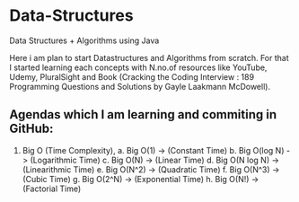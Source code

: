 # Data-Structures
Data Structures + Algorithms using Java

  Here i am plan to start Datastructures and Algorithms from scratch. For that I started learning each concepts with N.no.of resources like YouTube, Udemy, PluralSight and Book (Cracking the Coding Interview : 189 Programming Questions and Solutions by Gayle Laakmann McDowell).
    
Agendas which I am learning and commiting in GitHub:
----------------------------------------------------

1. Big O (Time Complexity),
    a. Big O(1)       -> (Constant Time)
    b. Big O(log N)   -> (Logarithmic Time)
    c. Big O(N)       -> (Linear Time)
    d. Big O(N log N) -> (Linearithmic Time)
    e. Big O(N^2)     -> (Quadratic Time)
    f. Big O(N^3)     -> (Cubic Time)
    g. Big O(2^N)     -> (Exponential Time)
    h. Big O(N!)      -> (Factorial Time)

